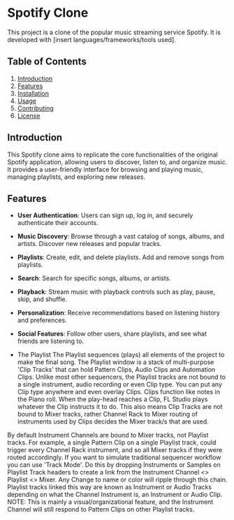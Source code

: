 # Spotify Clone

This project is a clone of the popular music streaming service Spotify. It is developed with [insert languages/frameworks/tools used].

## Table of Contents

1. [Introduction](#introduction)
2. [Features](#features)
3. [Installation](#installation)
4. [Usage](#usage)
5. [Contributing](#contributing)
6. [License](#license)

## Introduction

This Spotify clone aims to replicate the core functionalities of the original Spotify application, allowing users to discover, listen to, and organize music. It provides a user-friendly interface for browsing and playing music, managing playlists, and exploring new releases.

## Features

- **User Authentication**: Users can sign up, log in, and securely authenticate their accounts.
- **Music Discovery**: Browse through a vast catalog of songs, albums, and artists. Discover new releases and popular tracks.
- **Playlists**: Create, edit, and delete playlists. Add and remove songs from playlists.
- **Search**: Search for specific songs, albums, or artists.
- **Playback**: Stream music with playback controls such as play, pause, skip, and shuffle.
- **Personalization**: Receive recommendations based on listening history and preferences.
- **Social Features**: Follow other users, share playlists, and see what friends are listening to.

- The Playlist 
The Playlist sequences (plays) all elements of the project to make the final song. The Playlist window is a stack of multi-purpose 'Clip Tracks' that can hold Pattern Clips, Audio Clips and Automation Clips. Unlike most other sequencers, the Playlist tracks are not bound to a single instrument, audio recording or even Clip type. You can put any Clip type anywhere and even overlay Clips. Clips function like notes in the Piano roll. When the play-head reaches a Clip, FL Studio plays whatever the Clip instructs it to do. This also means Clip Tracks are not bound to Mixer tracks, rather Channel Rack to Mixer routing of instruments used by Clips decides the Mixer track/s that are used.

By default Instrument Channels are bound to Mixer tracks, not Playlist tracks. For example, a single Pattern Clip on a single Playlist track, could trigger every Channel Rack instrument, and so all Mixer tracks if they were routed accordingly. If you want to simulate traditional sequencer workflow you can use 'Track Mode'. Do this by dropping Instruments or Samples on Playlist Track headers to create a link from the Instrument Channel <> Playlist <> Mixer. Any Change to name or color will ripple through this chain. Playlist tracks linked this way are known as Instrument or Audio Tracks depending on what the Channel Instrument is, an Instrument or Audio Clip. NOTE: This is mainly a visual/organizational feature, and the Instrument Channel will still respond to Pattern Clips on other Playlist tracks.



